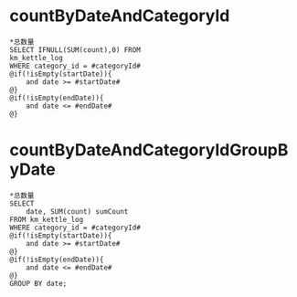 countByDateAndCategoryId
===
    *总数量
    SELECT IFNULL(SUM(count),0) FROM 
    km_kettle_log
    WHERE category_id = #categoryId#
    @if(!isEmpty(startDate)){
        and date >= #startDate#
    @}
    @if(!isEmpty(endDate)){
        and date <= #endDate#
    @}
    
countByDateAndCategoryIdGroupByDate
===
    *总数量    
    SELECT
    	date, SUM(count) sumCount
    FROM km_kettle_log
    WHERE category_id = #categoryId#
    @if(!isEmpty(startDate)){
        and date >= #startDate#
    @}
    @if(!isEmpty(endDate)){
        and date <= #endDate#
    @}
    GROUP BY date;
